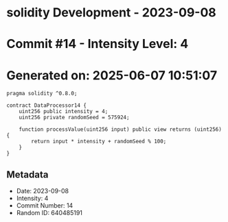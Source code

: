 ﻿# solidity Development - 2023-09-08
# Commit #14 - Intensity Level: 4
# Generated on: 2025-06-07 10:51:07
```solidity
pragma solidity ^0.8.0;

contract DataProcessor14 {
    uint256 public intensity = 4;
    uint256 private randomSeed = 575924;

    function processValue(uint256 input) public view returns (uint256) {
        return input * intensity + randomSeed % 100;
    }
}
```
## Metadata
- Date: 2023-09-08
- Intensity: 4
- Commit Number: 14
- Random ID: 640485191
